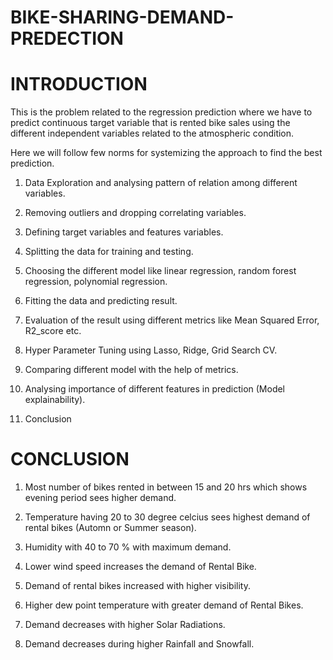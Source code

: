 # BIKE-SHARING-DEMAND-PREDECTION

# INTRODUCTION

This is the problem related to the regression prediction where we have to predict continuous target variable that is rented bike sales using the different independent variables related to the atmospheric condition.

Here we will follow few norms for systemizing the approach to find the best prediction.

1) Data Exploration and analysing pattern of relation among different variables.

2) Removing outliers and dropping correlating variables.

3) Defining target variables and features variables.

4) Splitting the data for training and testing.

5) Choosing the different model like linear regression, random forest regression, polynomial regression.

6) Fitting the data and predicting result.

7) Evaluation of the result using different metrics like Mean Squared Error, R2_score etc.

8) Hyper Parameter Tuning using Lasso, Ridge, Grid Search CV.

9) Comparing different model with the help of metrics.

10) Analysing importance of different features in prediction (Model explainability).

11) Conclusion

# CONCLUSION

1) Most number of bikes rented in between 15 and 20 hrs which shows evening period sees higher demand.

2) Temperature having 20 to 30 degree celcius sees highest demand of rental bikes (Automn or Summer season).

3) Humidity with 40 to 70 % with maximum demand.

4) Lower wind speed increases the demand of Rental Bike.

5) Demand of rental bikes increased with higher visibility.

6) Higher dew point temperature with greater demand of Rental Bikes.

7) Demand decreases with higher Solar Radiations.

8) Demand decreases during higher Rainfall and Snowfall.
